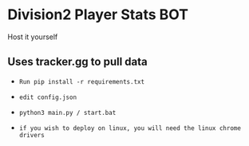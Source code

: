 # Division2 Player Stats BOT
Host it yourself 

Uses tracker.gg to pull data
-
 - ``
Run pip install -r requirements.txt
``

 - ``
edit config.json 
``

 - ``python3 main.py / start.bat``
 - ``if you wish to deploy on linux, you will need the linux chrome drivers``
